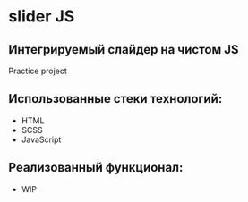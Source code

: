# slider JS
## Интегрируемый слайдер на чистом JS
Practice project

## Использованные стеки технологий:

- HTML
- SCSS
- JavaScript

## Реализованный функционал:

- WIP